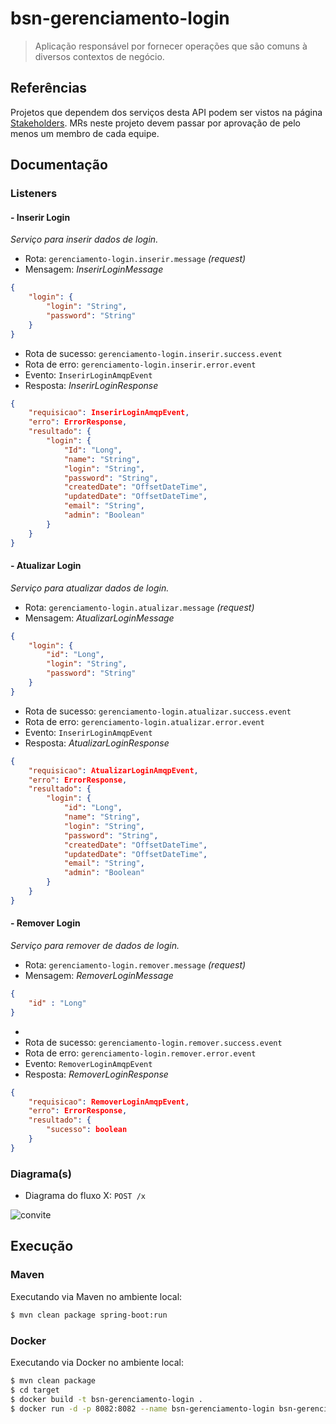 # bsn-gerenciamento-login

> Aplicação responsável por fornecer operações que são comuns à diversos contextos de negócio.

## Referências

Projetos que dependem dos serviços desta API podem ser vistos na página [Stakeholders](https://github.com/davidsbezerra/gerenciamento-login/wikis/Stakeholders).
MRs neste projeto devem passar por aprovação de pelo menos um membro de cada equipe.

## Documentação


### Listeners

#### - Inserir Login
_Serviço para inserir dados de login._

* Rota: `gerenciamento-login.inserir.message` _(request)_
* Mensagem: _InserirLoginMessage_

```json
{
    "login": {
        "login": "String",
        "password": "String"
    }
}
```

* Rota de sucesso: `gerenciamento-login.inserir.success.event`
* Rota de erro: `gerenciamento-login.inserir.error.event`
* Evento: `InserirLoginAmqpEvent`
* Resposta: _InserirLoginResponse_

```json
{
    "requisicao": InserirLoginAmqpEvent,
    "erro": ErrorResponse,
    "resultado": {
        "login": {
            "Id": "Long",
            "name": "String",
            "login": "String",
            "password": "String",
            "createdDate": "OffsetDateTime",
            "updatedDate": "OffsetDateTime",
            "email": "String",
            "admin": "Boolean"
        }
    }
}
```

#### - Atualizar Login
_Serviço para atualizar dados de login._

* Rota: `gerenciamento-login.atualizar.message` _(request)_
* Mensagem: _AtualizarLoginMessage_

```json
{
    "login": {
        "id": "Long",
        "login": "String",
        "password": "String"
    }
}
```

* Rota de sucesso: `gerenciamento-login.atualizar.success.event`
* Rota de erro: `gerenciamento-login.atualizar.error.event`
* Evento: `InserirLoginAmqpEvent`
* Resposta: _AtualizarLoginResponse_

```json
{
    "requisicao": AtualizarLoginAmqpEvent,
    "erro": ErrorResponse,
    "resultado": {
        "login": {
            "id": "Long",
            "name": "String",
            "login": "String",
            "password": "String",
            "createdDate": "OffsetDateTime",
            "updatedDate": "OffsetDateTime",
            "email": "String",
            "admin": "Boolean"
        }
    }
}
```

#### - Remover Login
_Serviço para remover de dados de login._

* Rota: `gerenciamento-login.remover.message` _(request)_
* Mensagem: _RemoverLoginMessage_

```json
{
    "id" : "Long"
}
```

*
* Rota de sucesso: `gerenciamento-login.remover.success.event`
* Rota de erro: `gerenciamento-login.remover.error.event`
* Evento: `RemoverLoginAmqpEvent`
* Resposta: _RemoverLoginResponse_

```json
{
    "requisicao": RemoverLoginAmqpEvent,
    "erro": ErrorResponse,
    "resultado": {
        "sucesso": boolean
    }
}
```

### Diagrama(s)

*  Diagrama do fluxo X: `POST /x`

![convite](Diagramas/post-x.png "Fluxo de X.")

## Execução

### Maven

Executando via Maven no ambiente local:

```sh
$ mvn clean package spring-boot:run
```

### Docker

Executando via Docker no ambiente local:

```sh
$ mvn clean package
$ cd target
$ docker build -t bsn-gerenciamento-login .
$ docker run -d -p 8082:8082 --name bsn-gerenciamento-login bsn-gerenciamento-login
```


